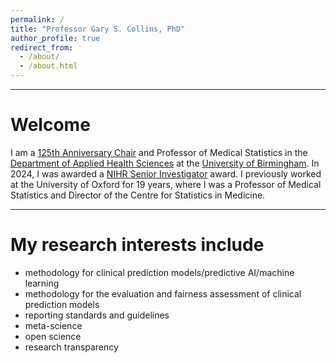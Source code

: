 ```yaml
---
permalink: /
title: "Professor Gary S. Collins, PhD"
author_profile: true
redirect_from: 
  - /about/
  - /about.html
---
```

<hr>
<h1>Welcome</h1>
I am a <a href="https://www.birmingham.ac.uk/research/125th-anniversary-fellows-and-chairs">125th Anniversary Chair</a> and Professor of Medical Statistics in the <a href="https://www.birmingham.ac.uk/about/college-of-medicine-and-health/applied-health-sciences">Department of Applied Health Sciences</a> at the <a href="https://www.birmingham.ac.uk/">University of Birmingham</a>. In 2024, I was awarded a <a href="https://www.nihr.ac.uk/people/professor-gary-collins">NIHR Senior Investigator</a> award. I previously worked at the University of Oxford for 19 years, where I was a Professor of Medical Statistics and Director of the Centre for Statistics in Medicine. 

<hr>
<h1>My research interests include</h1>
<ul>
  <li>methodology for clinical prediction models/predictive AI/machine learning</li>
  <li>methodology for the evaluation and fairness assessment of clinical prediction models</li>
  <li>reporting standards and guidelines</li>  
  <li>meta-science</li>
  <li>open science</li>
  <li>research transparency</li>
</ul>


